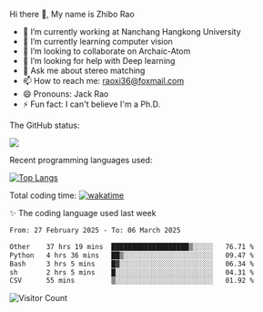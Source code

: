 Hi there 👋, My name is Zhibo Rao
- 🔭 I’m currently working at Nanchang Hangkong University
- 🌱 I’m currently learning computer vision
- 👯 I’m looking to collaborate on Archaic-Atom
- 🤔 I’m looking for help with Deep learning
- 💬 Ask me about stereo matching
- 📫 How to reach me: raoxi36@foxmail.com
- 😄 Pronouns: Jack Rao
- ⚡ Fun fact: I can't believe I'm a Ph.D.

The GitHub status:

![](https://github-readme-stats.vercel.app/api?username=ZhiboRao)

Recent programming languages used:

[![Top Langs](https://github-readme-stats.vercel.app/api/top-langs/?username=ZhiboRao&layout=compact)](https://github.com/anuraghazra/github-readme-stats)

Total coding time: [![wakatime](https://wakatime.com/badge/user/51ec5ec7-4742-4243-9eea-732ade32c0b7.svg)](https://wakatime.com/@51ec5ec7-4742-4243-9eea-732ade32c0b7)

✨ The coding language used last week 
<!--START_SECTION:waka-->

```txt
From: 27 February 2025 - To: 06 March 2025

Other    37 hrs 19 mins  ███████████████████▒░░░░░   76.71 %
Python   4 hrs 36 mins   ██▒░░░░░░░░░░░░░░░░░░░░░░   09.47 %
Bash     3 hrs 5 mins    █▓░░░░░░░░░░░░░░░░░░░░░░░   06.34 %
sh       2 hrs 5 mins    █░░░░░░░░░░░░░░░░░░░░░░░░   04.31 %
CSV      55 mins         ▒░░░░░░░░░░░░░░░░░░░░░░░░   01.92 %
```

<!--END_SECTION:waka-->

![Visitor Count](https://profile-counter.glitch.me/Raohaocheng/count.svg)

